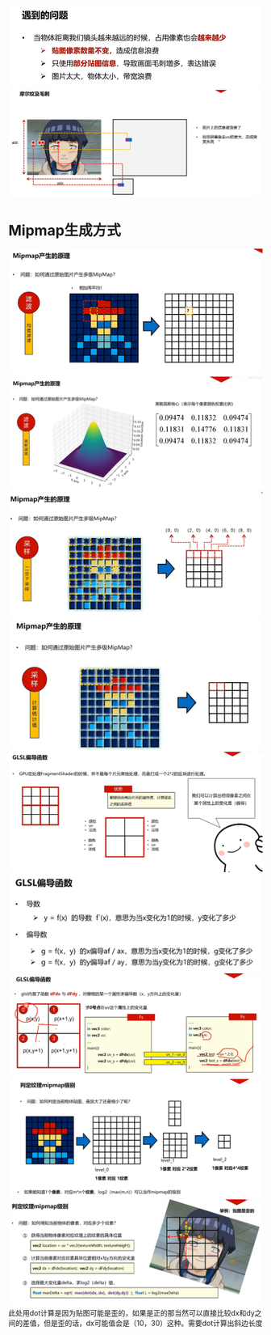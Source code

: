 ![输入图片说明](/imgs/2024-10-27/HXXMESHfOhzZ7TBM.png)
![输入图片说明](/imgs/2024-10-27/VpRKtIXh3LdjQwQh.png)

# Mipmap生成方式
![输入图片说明](/imgs/2024-10-27/WnH5md67UslU9Ph9.png)
![输入图片说明](/imgs/2024-10-27/zNaiuYKYFVzpaBiy.png)
![输入图片说明](/imgs/2024-10-27/EziP1YDJyyyrkBO7.png)
![输入图片说明](/imgs/2024-10-27/dxILoFRLHn5MUZLw.png)
![输入图片说明](/imgs/2024-10-27/3IbcSjWPIiMp2X5f.png)
![输入图片说明](/imgs/2024-10-27/M8mTNQbkii610qBC.png)
![输入图片说明](/imgs/2024-10-27/baSgPHlSpSA93fhy.png)
![输入图片说明](/imgs/2024-10-27/YxneQRLSI775uahU.png)
![输入图片说明](/imgs/2024-10-27/OcdNimEhaKxJ7PV2.png)
此处用dot计算是因为贴图可能是歪的，如果是正的那当然可以直接比较dx和dy之间的差值，但是歪的话，dx可能值会是（10，30）这种。需要dot计算出斜边长度 
<!--stackedit_data:
eyJoaXN0b3J5IjpbLTEzMTc0NjcyMjAsMTI3OTI5MDU0NiwtND
U3ODE4NTcyLC0xMDQxOTgwMDYwLC0xMDM2MjYzNjc5LC0xNDg1
Nzc2ODY0LC0xMDEzMjUyMDQzLDIwNzc0NzIyOThdfQ==
-->